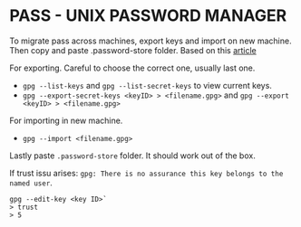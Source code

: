 # PASS - UNIX PASSWORD MANAGER

To migrate pass across machines, export keys and import on new machine. Then
copy and paste .password-store folder. Based on this [article](https://droidrant.com/notes-pass-unix-password-manager/)

For exporting. Careful to choose the correct one, usually last one.
* `gpg --list-keys` and `gpg --list-secret-keys` to view current keys.
* `gpg --export-secret-keys <keyID> > <filename.gpg>` and
  `gpg --export <keyID> > <filename.gpg>`

For importing in new machine.
* `gpg --import <filename.gpg>`

Lastly paste `.password-store` folder. It should work out of the box.

If trust issu arises: `gpg: There is no assurance this key belongs to
the named user`.

```console
gpg --edit-key <key ID>`
> trust
> 5
```
